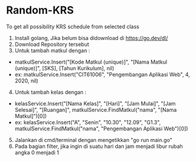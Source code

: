 # Random-KRS
To get all possibility KRS schedule from selected class

1. Install golang, Jika belum bisa didownload di https://go.dev/dl/
2. Download Repository tersebut
3. Untuk tambah matkul dengan :
- matkulService.Insert("[Kode Matkul (unique)]", "[Nama Matkul (unique)]", [SKS], [Tahun Kurikulum], nil)
- ex: matkulService.Insert("CIT61006", "Pengembangan Aplikasi Web", 4, 2020, nil)
4. Untuk tambah kelas dengan :
- kelasService.Insert("[Nama Kelas]", "[Hari]", "[Jam Mulai]", "[Jam Selesai]", "[Ruangan]", matkulService.FindMatkul("nama", "[Nama Matkul]")[0])
- ex: kelasService.Insert("A", "Senin", "10.30", "12.09", "G1.3", matkulService.FindMatkul("nama", "Pengembangan Aplikasi Web")[0])
5. Jalankan di cmd/terminal dengan mengetikkan "go run main.go"
6. Pada bagian filter, jika ingin di suatu hari dan jam menjadi libur rubah angka 0 menjadi 1
